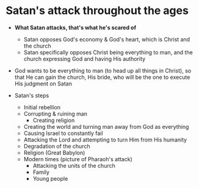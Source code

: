 # Satan's attack throughout the ages

 - **What Satan attacks, that's what he's scared of**
   - Satan opposes God's economy & God's heart, which is Christ and the church
   - Satan specifically opposes Christ being everything to man, and the church expressing God and having His authority
 - God wants to be everything to man (to head up all things in Christ), so that He can gain the church, His bride, who will be the one to execute His judgment on Satan
 
 
 
 - Satan's steps
   - Initial rebellion
   - Corrupting & ruining man
     - Creating religion
   - Creating the world and turning man away from God as everything
   - Causing Israel to constantly fail
   - Attacking the Lord and attempting to turn Him from His humanity
   - Degradation of the church
   - Religion (Great Babylon)
   - Modern times (picture of Pharaoh's attack)
     - Attacking the units of the church
      - Family
      - Young people
 
 

